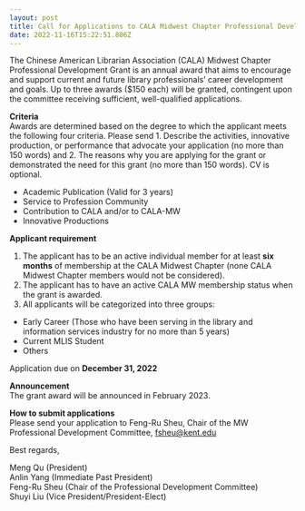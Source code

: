 ```yaml
---
layout: post
title: Call for Applications to CALA Midwest Chapter Professional Development Grant
date: 2022-11-16T15:22:51.806Z
---
```

The Chinese American Librarian Association (CALA) Midwest Chapter Professional Development Grant is an annual award that aims to encourage and support current and future library professionals’ career development and goals. Up to three awards ($150 each) will be granted, contingent upon the committee receiving sufficient, well-qualified applications.

**Criteria**\
Awards are determined based on the degree to which the applicant meets the following four criteria. Please send 1. Describe the activities, innovative production, or performance that advocate your application (no more than 150 words) and 2. The reasons why you are applying for the grant or demonstrated the need for this grant (no more than 150 words). CV is optional.

* Academic Publication (Valid for 3 years)
* Service to Profession Community
* Contribution to CALA and/or to CALA-MW
* Innovative Productions

**Applicant requirement**

1. The applicant has to be an active individual member for at least **six months** of membership at the CALA Midwest Chapter (none CALA Midwest Chapter members would not be considered).
2. The applicant has to have an active CALA MW membership status when the grant is awarded.
3. All applicants will be categorized into three groups:

* Early Career (Those who have been serving in the library and information services industry for no more than 5 years)
* Current MLIS Student
* Others

Application due on **December 31, 2022**

**Announcement**\
The grant award will be announced in February 2023.

**How to submit applications**\
Please send your application to Feng-Ru Sheu, Chair of the MW Professional Development Committee, [fsheu@kent.edu](https://mailto:fsheu@kent.edu/) 

Best regards,

Meng Qu (President)\
Anlin Yang (Immediate Past President)\
Feng-Ru Sheu (Chair of the Professional Development Committee)\
Shuyi Liu (Vice President/President-Elect)